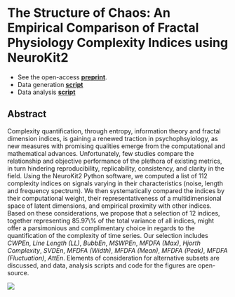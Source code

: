 
# The Structure of Chaos: An Empirical Comparison of Fractal Physiology Complexity Indices using NeuroKit2

- See the open-access [**preprint**](https://psyarxiv.com/v5tqw/).
- Data generation [**script**](make_data.py)
- Data analysis [**script**](analysis.Rmd)


## Abstract

Complexity quantification, through entropy, information theory and fractal dimension indices, is gaining a renewed traction in psychophsyiology, as new measures with promising qualities emerge from the computational and mathematical advances. Unfortunately, few studies compare the relationship and objective performance of the plethora of existing metrics, in turn hindering reproducibility, replicability, consistency, and clarity in the field. Using the NeuroKit2 Python software, we computed a list of 112 complexity indices on signals varying in their characteristics (noise, length and frequency spectrum). We then systematically compared the indices by their computational weight, their representativeness of a multidimensional space of latent dimensions, and empirical proximity with other indices. Based on these considerations, we propose that a selection of 12 indices, together representing 85.97\\% of the total variance of all indices, might offer a parsimonious and complimentary choice in regards to the quantification of the complexity of time series. Our selection includes *CWPEn*, *Line Length (LL)*, *BubbEn*, *MSWPEn*, *MFDFA (Max)*, *Hjorth Complexity*, *SVDEn*, *MFDFA (Width)*, *MFDFA (Mean)*, *MFDFA (Peak)*, *MFDFA (Fluctuation)*, *AttEn*. Elements of consideration for alternative subsets are discussed, and data, analysis scripts and code for the figures are open-source.

![](figures/loadings-1.png)